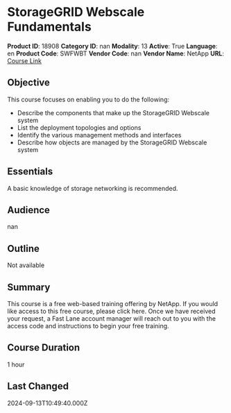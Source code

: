 # StorageGRID Webscale Fundamentals

**Product ID**: 18908
**Category ID**: nan
**Modality**: 13
**Active**: True
**Language**: en
**Product Code**: SWFWBT
**Vendor Code**: nan
**Vendor Name**: NetApp
**URL**: [Course Link](https://www.fastlaneus.com/product/netapp-swfwbt)

## Objective
This course focuses on enabling you to do the following:


- Describe the components that make up the StorageGRID Webscale system
- List the deployment topologies and options
- Identify the various management methods and interfaces
- Describe how objects are managed by the StorageGRID Webscale system

## Essentials
A basic knowledge of storage networking is recommended.

## Audience
nan

## Outline
Not available

## Summary
This course is a free web-based training offering by NetApp. If you would like access to this free course, please click here. Once we have received your request, a Fast Lane account manager will reach out to you with the access code and instructions to begin your free training.

## Course Duration
1 hour

## Last Changed
2024-09-13T10:49:40.000Z
